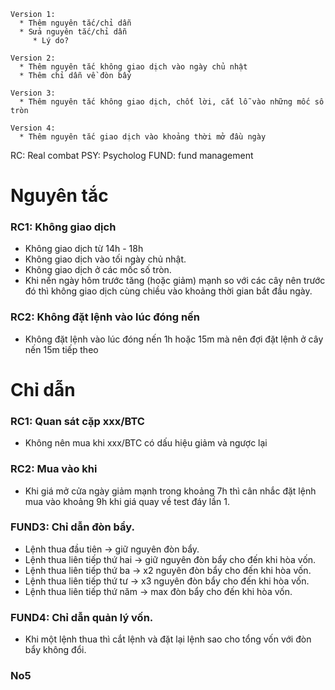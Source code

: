```
Version 1:
  * Thêm nguyên tắc/chỉ dẫn
  * Sửa nguyên tắc/chỉ dẫn
     * Lý do?

Version 2:
  * Thêm nguyên tắc không giao dịch vào ngày chủ nhật
  * Thêm chỉ dẫn về đòn bẩy
  
Version 3:
  * Thêm nguyên tắc không giao dịch, chốt lời, cắt lỗ vào những mốc số tròn
  
Version 4:
  * Thêm nguyên tắc giao dịch vào khoảng thời mở đầu ngày
```

RC: Real combat
PSY: Psycholog
FUND: fund management

# Nguyên tắc

### RC1: Không giao dịch
* Không giao dịch từ 14h - 18h
* Không giao dịch vào tối ngày chủ nhật.
* Không giao dịch ở các mốc số tròn.
* Khi nến ngày hôm trước tăng (hoặc giảm) mạnh so với các cây nên trước đó thì không giao dịch cùng chiều vào khoảng thời gian bắt đầu ngày.

### RC2: Không đặt lệnh vào lúc đóng nến
* Không đặt lệnh vào lúc đóng nến 1h hoặc 15m mà nên đợi đặt lệnh ở cây nến 15m tiếp theo

# Chỉ dẫn

### RC1: Quan sát cặp xxx/BTC
* Không nên mua khi xxx/BTC có dấu hiệu giảm và ngược lại

### RC2: Mua vào khi
* Khi giá mở cửa ngày giảm mạnh trong khoảng 7h thì cân nhắc đặt lệnh mua vào khoảng 9h khi giá quay về test đáy lần 1.

### FUND3: Chỉ dẫn đòn bẩy.
* Lệnh thua đầu tiên -> giữ nguyên đòn bẩy.
* Lệnh thua liên tiếp  thứ hai -> giữ nguyên đòn bẩy cho đến khi hòa vốn.
* Lệnh thua liên tiếp thứ ba ->  x2 nguyên đòn bẩy cho đến khi hòa vốn.
* Lệnh thua liên tiếp thứ tư ->  x3 nguyên đòn bẩy cho đến khi hòa vốn.
* Lệnh thua liên tiếp thứ năm ->  max đòn bẩy cho đến khi hòa vốn.

### FUND4: Chỉ dẫn quản lý vốn.
* Khi một lệnh thua thì cắt lệnh và đặt lại lệnh sao cho tổng vốn với đòn bẩy không đổi.

### No5
